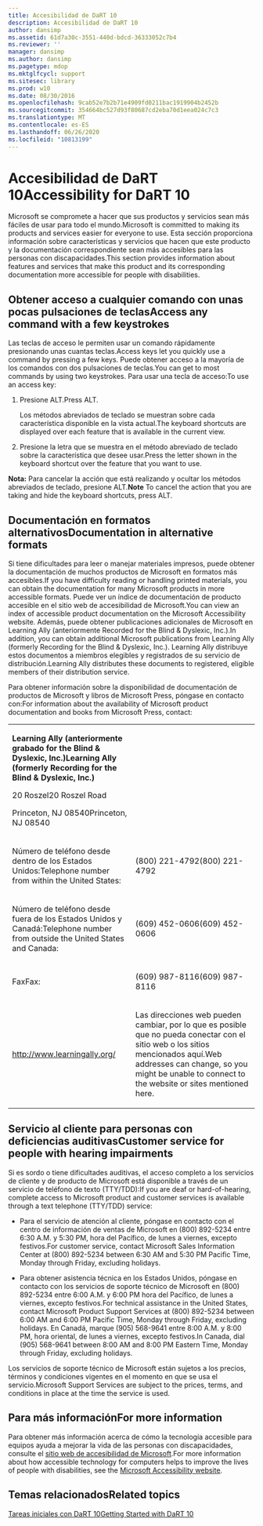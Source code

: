 ```yaml
---
title: Accesibilidad de DaRT 10
description: Accesibilidad de DaRT 10
author: dansimp
ms.assetid: 61d7a30c-3551-440d-bdcd-36333052c7b4
ms.reviewer: ''
manager: dansimp
ms.author: dansimp
ms.pagetype: mdop
ms.mktglfcycl: support
ms.sitesec: library
ms.prod: w10
ms.date: 08/30/2016
ms.openlocfilehash: 9cab52e7b2b71e4909fd0211bac1919904b2452b
ms.sourcegitcommit: 354664bc527d93f80687cd2eba70d1eea024c7c3
ms.translationtype: MT
ms.contentlocale: es-ES
ms.lasthandoff: 06/26/2020
ms.locfileid: "10813199"
---
```

# <span data-ttu-id="1b668-103">Accesibilidad de DaRT 10</span><span class="sxs-lookup"><span data-stu-id="1b668-103">Accessibility for DaRT 10</span></span>


<span data-ttu-id="1b668-104">Microsoft se compromete a hacer que sus productos y servicios sean más fáciles de usar para todo el mundo.</span><span class="sxs-lookup"><span data-stu-id="1b668-104">Microsoft is committed to making its products and services easier for everyone to use.</span></span> <span data-ttu-id="1b668-105">Esta sección proporciona información sobre características y servicios que hacen que este producto y la documentación correspondiente sean más accesibles para las personas con discapacidades.</span><span class="sxs-lookup"><span data-stu-id="1b668-105">This section provides information about features and services that make this product and its corresponding documentation more accessible for people with disabilities.</span></span>

## <span data-ttu-id="1b668-106">Obtener acceso a cualquier comando con unas pocas pulsaciones de teclas</span><span class="sxs-lookup"><span data-stu-id="1b668-106">Access any command with a few keystrokes</span></span>


<span data-ttu-id="1b668-107">Las teclas de acceso le permiten usar un comando rápidamente presionando unas cuantas teclas.</span><span class="sxs-lookup"><span data-stu-id="1b668-107">Access keys let you quickly use a command by pressing a few keys.</span></span> <span data-ttu-id="1b668-108">Puede obtener acceso a la mayoría de los comandos con dos pulsaciones de teclas.</span><span class="sxs-lookup"><span data-stu-id="1b668-108">You can get to most commands by using two keystrokes.</span></span> <span data-ttu-id="1b668-109">Para usar una tecla de acceso:</span><span class="sxs-lookup"><span data-stu-id="1b668-109">To use an access key:</span></span>

1.  <span data-ttu-id="1b668-110">Presione ALT.</span><span class="sxs-lookup"><span data-stu-id="1b668-110">Press ALT.</span></span>

    <span data-ttu-id="1b668-111">Los métodos abreviados de teclado se muestran sobre cada característica disponible en la vista actual.</span><span class="sxs-lookup"><span data-stu-id="1b668-111">The keyboard shortcuts are displayed over each feature that is available in the current view.</span></span>

2.  <span data-ttu-id="1b668-112">Presione la letra que se muestra en el método abreviado de teclado sobre la característica que desee usar.</span><span class="sxs-lookup"><span data-stu-id="1b668-112">Press the letter shown in the keyboard shortcut over the feature that you want to use.</span></span>

<span data-ttu-id="1b668-113">**Nota:**  Para cancelar la acción que está realizando y ocultar los métodos abreviados de teclado, presione ALT.</span><span class="sxs-lookup"><span data-stu-id="1b668-113">**Note** To cancel the action that you are taking and hide the keyboard shortcuts, press ALT.</span></span>

 

## <span data-ttu-id="1b668-114">Documentación en formatos alternativos</span><span class="sxs-lookup"><span data-stu-id="1b668-114">Documentation in alternative formats</span></span>


<span data-ttu-id="1b668-115">Si tiene dificultades para leer o manejar materiales impresos, puede obtener la documentación de muchos productos de Microsoft en formatos más accesibles.</span><span class="sxs-lookup"><span data-stu-id="1b668-115">If you have difficulty reading or handling printed materials, you can obtain the documentation for many Microsoft products in more accessible formats.</span></span> <span data-ttu-id="1b668-116">Puede ver un índice de documentación de producto accesible en el sitio web de accesibilidad de Microsoft.</span><span class="sxs-lookup"><span data-stu-id="1b668-116">You can view an index of accessible product documentation on the Microsoft Accessibility website.</span></span> <span data-ttu-id="1b668-117">Además, puede obtener publicaciones adicionales de Microsoft en Learning Ally (anteriormente Recorded for the Blind & Dyslexic, Inc.).</span><span class="sxs-lookup"><span data-stu-id="1b668-117">In addition, you can obtain additional Microsoft publications from Learning Ally (formerly Recording for the Blind & Dyslexic, Inc.).</span></span> <span data-ttu-id="1b668-118">Learning Ally distribuye estos documentos a miembros elegibles y registrados de su servicio de distribución.</span><span class="sxs-lookup"><span data-stu-id="1b668-118">Learning Ally distributes these documents to registered, eligible members of their distribution service.</span></span>

<span data-ttu-id="1b668-119">Para obtener información sobre la disponibilidad de documentación de productos de Microsoft y libros de Microsoft Press, póngase en contacto con:</span><span class="sxs-lookup"><span data-stu-id="1b668-119">For information about the availability of Microsoft product documentation and books from Microsoft Press, contact:</span></span>

<table>
<colgroup>
<col width="50%" />
<col width="50%" />
</colgroup>
<tbody>
<tr class="odd">
<td align="left"><p><strong><span data-ttu-id="1b668-120">Learning Ally (anteriormente grabado for the Blind &amp; Dyslexic, Inc.)</span><span class="sxs-lookup"><span data-stu-id="1b668-120">Learning Ally (formerly Recording for the Blind &amp; Dyslexic, Inc.)</span></span></strong></p>
<p><span data-ttu-id="1b668-121">20 Roszel</span><span class="sxs-lookup"><span data-stu-id="1b668-121">20 Roszel Road</span></span></p>
<p><span data-ttu-id="1b668-122">Princeton, NJ 08540</span><span class="sxs-lookup"><span data-stu-id="1b668-122">Princeton, NJ 08540</span></span></p></td>
<td align="left"><p></p></td>
</tr>
<tr class="even">
<td align="left"><p><span data-ttu-id="1b668-123">Número de teléfono desde dentro de los Estados Unidos:</span><span class="sxs-lookup"><span data-stu-id="1b668-123">Telephone number from within the United States:</span></span></p></td>
<td align="left"><p><span data-ttu-id="1b668-124">(800) 221-4792</span><span class="sxs-lookup"><span data-stu-id="1b668-124">(800) 221-4792</span></span></p></td>
</tr>
<tr class="odd">
<td align="left"><p><span data-ttu-id="1b668-125">Número de teléfono desde fuera de los Estados Unidos y Canadá:</span><span class="sxs-lookup"><span data-stu-id="1b668-125">Telephone number from outside the United States and Canada:</span></span></p></td>
<td align="left"><p><span data-ttu-id="1b668-126">(609) 452-0606</span><span class="sxs-lookup"><span data-stu-id="1b668-126">(609) 452-0606</span></span></p></td>
</tr>
<tr class="even">
<td align="left"><p><span data-ttu-id="1b668-127">Fax</span><span class="sxs-lookup"><span data-stu-id="1b668-127">Fax:</span></span></p></td>
<td align="left"><p><span data-ttu-id="1b668-128">(609) 987-8116</span><span class="sxs-lookup"><span data-stu-id="1b668-128">(609) 987-8116</span></span></p></td>
</tr>
<tr class="odd">
<td align="left"><p><a href="https://go.microsoft.com/fwlink/?linkid=239" data-raw-source="[http://www.learningally.org/](https://go.microsoft.com/fwlink/?linkid=239)">http://www.learningally.org/</a></p></td>
<td align="left"><p><span data-ttu-id="1b668-129">Las direcciones web pueden cambiar, por lo que es posible que no pueda conectar con el sitio web o los sitios mencionados aquí.</span><span class="sxs-lookup"><span data-stu-id="1b668-129">Web addresses can change, so you might be unable to connect to the website or sites mentioned here.</span></span></p></td>
</tr>
</tbody>
</table>

 

## <span data-ttu-id="1b668-130">Servicio al cliente para personas con deficiencias auditivas</span><span class="sxs-lookup"><span data-stu-id="1b668-130">Customer service for people with hearing impairments</span></span>


<span data-ttu-id="1b668-131">Si es sordo o tiene dificultades auditivas, el acceso completo a los servicios de cliente y de producto de Microsoft está disponible a través de un servicio de teléfono de texto (TTY/TDD):</span><span class="sxs-lookup"><span data-stu-id="1b668-131">If you are deaf or hard-of-hearing, complete access to Microsoft product and customer services is available through a text telephone (TTY/TDD) service:</span></span>

-   <span data-ttu-id="1b668-132">Para el servicio de atención al cliente, póngase en contacto con el centro de información de ventas de Microsoft en (800) 892-5234 entre 6:30 A.M. y 5:30 PM, hora del Pacífico, de lunes a viernes, excepto festivos.</span><span class="sxs-lookup"><span data-stu-id="1b668-132">For customer service, contact Microsoft Sales Information Center at (800) 892-5234 between 6:30 AM and 5:30 PM Pacific Time, Monday through Friday, excluding holidays.</span></span>

-   <span data-ttu-id="1b668-133">Para obtener asistencia técnica en los Estados Unidos, póngase en contacto con los servicios de soporte técnico de Microsoft en (800) 892-5234 entre 6:00 A.M. y 6:00 PM hora del Pacífico, de lunes a viernes, excepto festivos.</span><span class="sxs-lookup"><span data-stu-id="1b668-133">For technical assistance in the United States, contact Microsoft Product Support Services at (800) 892-5234 between 6:00 AM and 6:00 PM Pacific Time, Monday through Friday, excluding holidays.</span></span> <span data-ttu-id="1b668-134">En Canadá, marque (905) 568-9641 entre 8:00 A.M. y 8:00 PM, hora oriental, de lunes a viernes, excepto festivos.</span><span class="sxs-lookup"><span data-stu-id="1b668-134">In Canada, dial (905) 568-9641 between 8:00 AM and 8:00 PM Eastern Time, Monday through Friday, excluding holidays.</span></span>

<span data-ttu-id="1b668-135">Los servicios de soporte técnico de Microsoft están sujetos a los precios, términos y condiciones vigentes en el momento en que se usa el servicio.</span><span class="sxs-lookup"><span data-stu-id="1b668-135">Microsoft Support Services are subject to the prices, terms, and conditions in place at the time the service is used.</span></span>

## <span data-ttu-id="1b668-136">Para más información</span><span class="sxs-lookup"><span data-stu-id="1b668-136">For more information</span></span>


<span data-ttu-id="1b668-137">Para obtener más información acerca de cómo la tecnología accesible para equipos ayuda a mejorar la vida de las personas con discapacidades, consulte el [sitio web de accesibilidad de Microsoft](https://go.microsoft.com/fwlink/?linkid=8431).</span><span class="sxs-lookup"><span data-stu-id="1b668-137">For more information about how accessible technology for computers helps to improve the lives of people with disabilities, see the [Microsoft Accessibility website](https://go.microsoft.com/fwlink/?linkid=8431).</span></span>

## <span data-ttu-id="1b668-138">Temas relacionados</span><span class="sxs-lookup"><span data-stu-id="1b668-138">Related topics</span></span>


[<span data-ttu-id="1b668-139">Tareas iniciales con DaRT 10</span><span class="sxs-lookup"><span data-stu-id="1b668-139">Getting Started with DaRT 10</span></span>](getting-started-with-dart-10.md)

 

 





